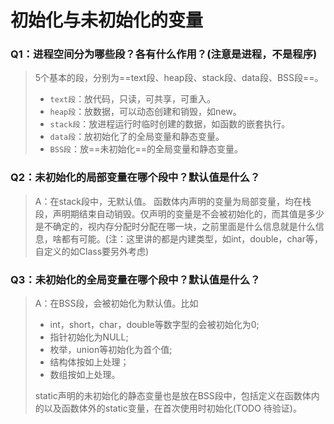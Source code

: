 # 初始化与未初始化的变量

### Q1：进程空间分为哪些段？各有什么作用？(注意是进程，不是程序)
> 5个基本的段，分别为==text段、heap段、stack段、data段、BSS段==。
> - `text段`：放代码，只读，可共享，可重入。
> - `heap段`：放数据，可以动态创建和销毁，如new。
> - `stack段`：放进程运行时临时创建的数据，如函数的嵌套执行。
> - `data段`：放初始化了的全局变量和静态变量。
> - `BSS段`：放==未初始化==的全局变量和静态变量。

### Q2：未初始化的局部变量在哪个段中？默认值是什么？
> A：在stack段中，无默认值。
> 函数体内声明的变量为局部变量，均在栈段，声明期结束自动销毁。仅声明的变量是不会被初始化的，而其值是多少是不确定的，视内存分配时分配在哪一块，之前里面是什么信息就是什么信息，啥都有可能。(注：这里讲的都是内建类型，如int，double，char等，自定义的如Class要另外考虑)

### Q3：未初始化的全局变量在哪个段中？默认值是什么？
> A：在BSS段，会被初始化为默认值。比如
> - int，short，char，double等数字型的会被初始化为0;
> - 指针初始化为NULL;
> - 枚举，union等初始化为首个值;
> - 结构体按如上处理；
> - 数组按如上处理。
> 
> static声明的未初始化的静态变量也是放在BSS段中，包括定义在函数体内的以及函数体外的static变量，在首次使用时初始化(TODO 待验证)。
